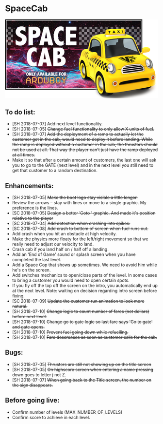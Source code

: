# SpaceCab
![Screenshot](/Assets/SpaceCabBanner.png)

## To do list:

- [SH 2018-07-07] ~~Add next level functionality.~~
- [SH 2018-07-05] ~~Change fuel functionality to only allow X units of fuel.~~
- [SH 2018-07-07] ~~Add the deployment of a ramp to actually let the customer get in the cab, would need to deploy it before landing. While the ramp is deployed without a customer in the cab, the thrusters should not be used at all. That way the player can't just have the ramp deployed at all times.~~
- Make it so that after a certain amount of customers, the last one will ask you to go to the GATE (next level) and in the next level you still need to get that customer to a random destination.

## Enhancements:

- [SH 2018-07-05] ~~Make the boot logo stay visible a little longer.~~
- Review the arrows – stay with lines or move to a single graphic.  My preference is the lines.
- [SC 2018-07-05] ~~Design a better ‘Goto ‘ graphic. And made it's position relative to the player~~
- [SC 2018-07-04] ~~Add detection when crashing into spikes.~~
- [SC 2018-07-08] ~~Add crash to bottom of screen when fuel runs out.~~
- Add crash when you hit an obstacle at high velocity.
- Make the physics more floaty for the left/right movement so that we really need to adjust our velocity to land.
- Crash cab if you land half on / half off a landing.
- Add an 'End of Game' sound or splash screen when you have completed the last level.
- Add a Space Cop that shows up sometimes. We need to avoid him while he's on the screen.
- Add switches mechanics to open/close parts of the level. In some cases to bring a customer you would need to open certain spots.
- If you fly off the top off the screen on the intro, you automatically end up at the next level. Note: waiting on decision regarding intro screen before fixing.
- [SC 2018-07-09] ~~Update the customer run animation to look more natural.~~
- [SH 2018-07-10] ~~Change logic to count number of fares (not dollars) before next level.~~
- [SH 2018-07-10] ~~Change go to gate logic so last fare says 'Go to gate' and gate opens.~~
- [SH 2018-07-10] ~~Prevent fuel going down while refuelling.~~
- [SH 2018-07-10] ~~Fare descreases as soon as customer calls for the cab.~~


## Bugs:

- [SH 2018-07-05] ~~Thrusters are still not showing up on the title screen~~
- [SH 2018-07-05] ~~On highscore screen when entering a name pressing down goes to letter j not Z.~~
- [SH 2018-07-07] ~~When going back to the Title screen, the number on the sign disappears.~~

## Before going live:

- Confirm number of levels (MAX_NUMBER_OF_LEVELS)
- Confirm score to achieve in each level.
